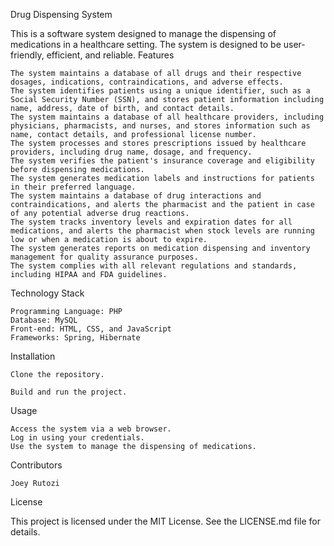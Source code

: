 Drug Dispensing System

This is a software system designed to manage the dispensing of medications in a healthcare setting. The system is designed to be user-friendly, efficient, and reliable.
Features

    The system maintains a database of all drugs and their respective dosages, indications, contraindications, and adverse effects.
    The system identifies patients using a unique identifier, such as a Social Security Number (SSN), and stores patient information including name, address, date of birth, and contact details.
    The system maintains a database of all healthcare providers, including physicians, pharmacists, and nurses, and stores information such as name, contact details, and professional license number.
    The system processes and stores prescriptions issued by healthcare providers, including drug name, dosage, and frequency.
    The system verifies the patient's insurance coverage and eligibility before dispensing medications.
    The system generates medication labels and instructions for patients in their preferred language.
    The system maintains a database of drug interactions and contraindications, and alerts the pharmacist and the patient in case of any potential adverse drug reactions.
    The system tracks inventory levels and expiration dates for all medications, and alerts the pharmacist when stock levels are running low or when a medication is about to expire.
    The system generates reports on medication dispensing and inventory management for quality assurance purposes.
    The system complies with all relevant regulations and standards, including HIPAA and FDA guidelines.

Technology Stack

    Programming Language: PHP
    Database: MySQL
    Front-end: HTML, CSS, and JavaScript
    Frameworks: Spring, Hibernate

Installation

    Clone the repository.
   
    Build and run the project.

Usage

    Access the system via a web browser.
    Log in using your credentials.
    Use the system to manage the dispensing of medications.

Contributors

    Joey Rutozi
    
 

License

This project is licensed under the MIT License. See the LICENSE.md file for details.
